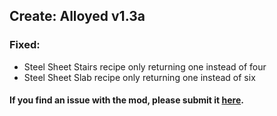 ## Create: Alloyed v1.3a <br/> 
### Fixed: <br/> 
- Steel Sheet Stairs recipe only returning one instead of four <br/> 
- Steel Sheet Slab recipe only returning one instead of six <br/> 
#### If you find an issue with the mod, please submit it&nbsp;<a href="https://github.com/MythrilBagels/Create-Alloyed/issues" rel="nofollow">here</a>.